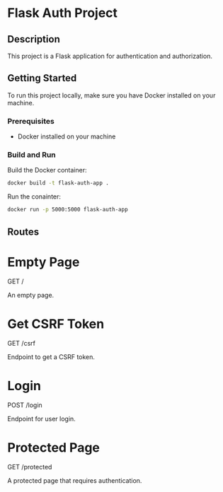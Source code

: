 # Flask Auth Project

## Description

This project is a Flask application for authentication and authorization.

## Getting Started

To run this project locally, make sure you have Docker installed on your machine.

### Prerequisites

- Docker installed on your machine

### Build and Run

Build the Docker container:

```bash
docker build -t flask-auth-app .
```

Run the conainter:

```bash
docker run -p 5000:5000 flask-auth-app
```

## Routes

# Empty Page
GET /

An empty page.

# Get CSRF Token
GET /csrf

Endpoint to get a CSRF token.

# Login
POST /login

Endpoint for user login.

# Protected Page
GET /protected

A protected page that requires authentication.